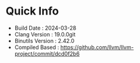 # Quick Info
* Build Date : 2024-03-28
* Clang Version : 19.0.0git
* Binutils Version : 2.42.0
* Compiled Based : https://github.com/llvm/llvm-project/commit/dcd0f2b6

